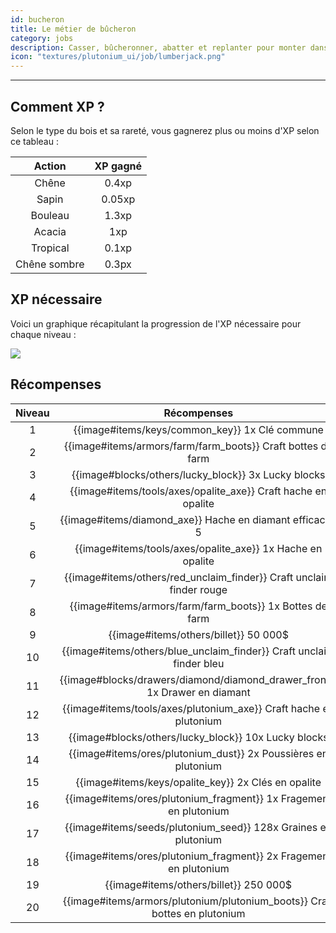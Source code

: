 ```yaml
---
id: bucheron
title: Le métier de bûcheron
category: jobs
description: Casser, bûcheronner, abatter et replanter pour monter dans le classement
icon: "textures/plutonium_ui/job/lumberjack.png"
---
```

___
## Comment XP ?

Selon le type du bois et sa rareté, vous gagnerez plus ou moins d'XP selon ce tableau : 

Action | XP gagné
:------: | :------:
Chêne | 0.4xp
Sapin | 0.05xp
Bouleau | 1.3xp
Acacia | 1xp
Tropical | 0.1xp
Chêne sombre | 0.3px

## XP nécessaire

Voici un graphique récapitulant la progression de l'XP nécessaire pour chaque niveau :  

<img style="margin: 0 auto;" src="https://user-images.githubusercontent.com/66992287/178094749-db5116e3-0af8-4790-99fd-ce00874d3b66.png">

## Récompenses

Niveau | Récompenses
:----: | :---------: 
1 | {{image#items/keys/common_key}} 1x Clé commune 
2 | {{image#items/armors/farm/farm_boots}} Craft bottes de farm
3 | {{image#blocks/others/lucky_block}} 3x Lucky blocks
4 | {{image#items/tools/axes/opalite_axe}} Craft hache en opalite
5 | {{image#items/diamond_axe}} Hache en diamant efficacité 5
6 | {{image#items/tools/axes/opalite_axe}} 1x Hache en opalite
7 | {{image#items/others/red_unclaim_finder}} Craft unclaim finder rouge
8 | {{image#items/armors/farm/farm_boots}} 1x Bottes de farm
9 | {{image#items/others/billet}} 50 000$
10 | {{image#items/others/blue_unclaim_finder}} Craft unclaim finder bleu
11 | {{image#blocks/drawers/diamond/diamond_drawer_front}} 1x Drawer en diamant
12 | {{image#items/tools/axes/plutonium_axe}} Craft hache en plutonium
13 | {{image#blocks/others/lucky_block}} 10x Lucky blocks
14 | {{image#items/ores/plutonium_dust}} 2x Poussières en plutonium
15 | {{image#items/keys/opalite_key}} 2x Clés en opalite 
16 | {{image#items/ores/plutonium_fragment}} 1x Fragement en plutonium
17 | {{image#items/seeds/plutonium_seed}} 128x Graines en plutonium
18 | {{image#items/ores/plutonium_fragment}} 2x Fragement en plutonium
19 | {{image#items/others/billet}} 250 000$
20 | {{image#items/armors/plutonium/plutonium_boots}} Craft bottes en plutonium
